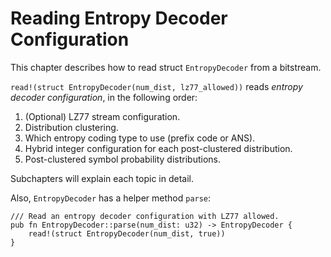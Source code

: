# Reading Entropy Decoder Configuration

This chapter describes how to read struct `EntropyDecoder` from a bitstream.

`read!(struct EntropyDecoder(num_dist, lz77_allowed))` reads *entropy decoder configuration*, in the
following order:

1. (Optional) LZ77 stream configuration.
1. Distribution clustering.
1. Which entropy coding type to use (prefix code or ANS).
1. Hybrid integer configuration for each post-clustered distribution.
1. Post-clustered symbol probability distributions.

Subchapters will explain each topic in detail.

Also, `EntropyDecoder` has a helper method `parse`:

```
/// Read an entropy decoder configuration with LZ77 allowed.
pub fn EntropyDecoder::parse(num_dist: u32) -> EntropyDecoder {
    read!(struct EntropyDecoder(num_dist, true))
}
```
